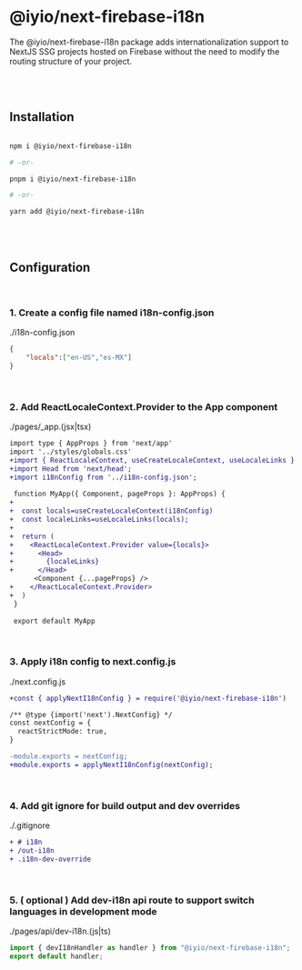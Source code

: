 # @iyio/next-firebase-i18n
The @iyio/next-firebase-i18n package adds internationalization support to NextJS SSG projects hosted on Firebase without the need to modify the routing structure of your project.

<br/><br/>

## Installation
``` sh

npm i @iyio/next-firebase-i18n

# -or-

pnpm i @iyio/next-firebase-i18n

# -or-

yarn add @iyio/next-firebase-i18n

```

<br/><br/>

## Configuration
<br>

### 1. Create a config file named i18n-config.json

./i18n-config.json

``` json
{
    "locals":["en-US","es-MX"]
}
```
<br/>


### 2. Add ReactLocaleContext.Provider to the App component

./pages/_app.(jsx|tsx)

``` diff
import type { AppProps } from 'next/app'
import '../styles/globals.css'
+import { ReactLocaleContext, useCreateLocaleContext, useLocaleLinks } from '@iyio/next-firebase-i18n';
+import Head from 'next/head';
+import i18nConfig from '../i18n-config.json';
 
 function MyApp({ Component, pageProps }: AppProps) {
+
+  const locals=useCreateLocaleContext(i18nConfig)
+  const localeLinks=useLocaleLinks(locals);
+
+  return (
+    <ReactLocaleContext.Provider value={locals}>
+      <Head>
+        {localeLinks}
+      </Head>
      <Component {...pageProps} />
+    </ReactLocaleContext.Provider>
+  )
 }
 
 export default MyApp
```
<br/>


### 3. Apply i18n config to next.config.js

./next.config.js

``` diff
+const { applyNextI18nConfig } = require('@iyio/next-firebase-i18n')

/** @type {import('next').NextConfig} */
const nextConfig = {
  reactStrictMode: true,
}

-module.exports = nextConfig;
+module.exports = applyNextI18nConfig(nextConfig);

```
<br/>


### 4. Add git ignore for build output and dev overrides

./.gitignore

``` diff
+ # i18n
+ /out-i18n
+ .i18n-dev-override
```
<br/>

### 5. ( optional ) Add dev-i18n api route to support switch languages in development mode

./pages/api/dev-i18n.(js|ts)

``` ts
import { devI18nHandler as handler } from "@iyio/next-firebase-i18n";
export default handler;
```
